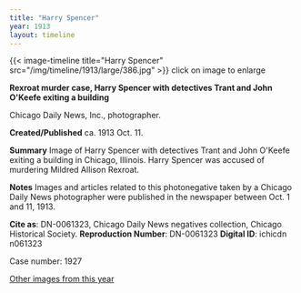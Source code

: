 ```yaml
---
title: "Harry Spencer"
year: 1913
layout: timeline
---
```


{{< image-timeline title="Harry Spencer" src="/img/timeline/1913/large/386.jpg" >}}
click on image to enlarge

__**Rexroat murder case, Harry Spencer with detectives Trant and John O'Keefe exiting a building**__

Chicago Daily News, Inc., photographer.

**Created/Published**
ca. 1913 Oct. 11.

**Summary**
Image of Harry Spencer with detectives Trant and John O'Keefe exiting a building in Chicago, Illinois. Harry Spencer was accused of murdering Mildred Allison Rexroat.

**Notes**
Images and articles related to this photonegative taken by a Chicago Daily News photographer were published in the newspaper between Oct. 1 and 11, 1913.

__Cite as__: DN-0061323, Chicago Daily News negatives collection, Chicago Historical Society.
__Reproduction Number__: DN-0061323
__Digital ID__: ichicdn n061323

Case number: 1927 

[Other images from this year](/historical/timeline/1913)